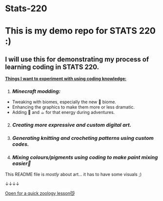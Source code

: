 # Stats-220
# This is my demo repo for STATS 220 :)
## I will use this for demonstrating my process of learning coding in STATS 220.
<ins>**Things I want to experiment with using coding knowledge:**<ins>

<!--- numbered lists --->
1. ### *Minecraft modding:*
<!--- unordered lists --->
* Tweaking with biomes, especially the new 🌸 biome.
* Enhancing the graphics to make them more or less dramatic.
* Adding 🍵 and ☕︎ for that energy during adventures.
2. ### *Creating more expressive and custom digital art.*
3. ### *Generating knitting and crocheting patterns using custom codes.*
4. ### *Mixing colours/pigments using coding to make paint mixing easier🎨* 

This README file is *mostly* about art... it has to have some visuals ;)

↓↓↓↓

[Open for a quick zoology lesson😼](https://minecraft.wiki/w/Cat)
